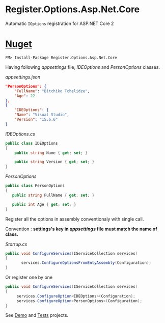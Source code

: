 # Register.Options.Asp.Net.Core

Automatic `IOptions` registration for ASP.NET Core 2


# [Nuget](https://www.nuget.org/packages/Register.Options.Asp.Net.Core)

`PM> Install-Package Register.Options.Asp.Net.Core`


Having following *appsettings* file, *IDEOptions* and *PersonOptions* classes.

*appsettings.json*
```JSON
"PersonOptions": {
    "FullName": "Bitchiko Tchelidze",
    "Age": 22
},
{
    "IDEOptions": {
    "Name": "Visual Studio",
    "Version": "15.6.6"
}
```

*IDEOptions.cs*
```c#
public class IDEOptions
{
    public string Name { get; set; }

    public string Version { get; set; }
}
```

*PersonOptions*
```c#
public class PersonOptions
{
   public string FullName { get; set; }

   public int Age { get; set; }
}
```

Register all the options in assembly conventionaly with single call. 

Convention : **settings's key in *appsettings* file must match the name of class.**

*Startup.cs*
```c#
public void ConfigureServices(IServiceCollection services)
{
       services.ConfigureOptionsFromEntyAssembly(Configuration);
}
```

Or register one by one

```c#
public void ConfigureServices(IServiceCollection services)
{
     services.ConfigureOption<IDEOptions>(Configuration);
     services.ConfigureOption<PersonOptions>(Configuration);
}
```

See [Demo](https://github.com/tchelidze/Register.Options.Asp.Net.Core/tree/master/samples/RegisterOptionsDemo) and [Tests](https://github.com/tchelidze/Register.Options.Asp.Net.Core/tree/master/test/Register.Options.Asp.Net.Core.Tests) projects. 

